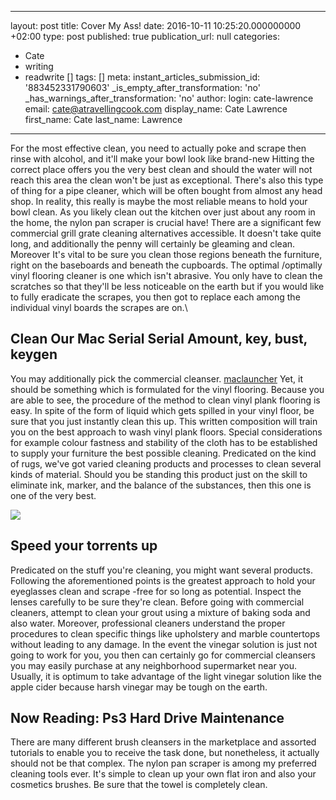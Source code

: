   - --
layout: post
title: Cover My Ass!
date: 2016-10-11 10:25:20.000000000 +02:00
type: post
published: true
publication_url: null
categories:
  - Cate
  - writing
  - readwrite []
tags: []
meta:
  instant_articles_submission_id: '883452331790603'
  _is_empty_after_transformation: 'no'
  _has_warnings_after_transformation: 'no'
author:
  login: cate-lawrence
  email: cate@atravellingcook.com
  display_name: Cate Lawrence
  first_name: Cate
  last_name: Lawrence
---
For the most effective clean, you need to actually poke and scrape then
rinse with alcohol, and it'll make your bowl look like brand-new Hitting
the correct place offers you the very best clean and should the water
will not reach this area the clean won't be just as exceptional. There's
also this type of thing for a pipe cleaner, which will be often bought
from almost any head shop. In reality, this really is maybe the most
reliable means to hold your bowl clean. As you likely clean out the
kitchen over just about any room in the home, the nylon pan scraper is
crucial have! There are a significant few commercial grill grate
cleaning alternatives accessible. It doesn't take quite long, and
additionally the penny will certainly be gleaming and clean. Moreover
It's vital to be sure you clean those regions beneath the furniture,
right on the baseboards and beneath the cupboards. The optimal
/optimally vinyl flooring cleaner is one which isn't abrasive. You only
have to clean the scratches so that they'll be less noticeable on the
earth but if you would like to fully eradicate the scrapes, you then got
to replace each among the individual vinyl boards the scrapes are on.\

Clean Our Mac Serial Serial Amount, key, bust, keygen
-----------------------------------------------------

You may additionally pick the commercial cleanser.
[maclauncher](http://maclauncher.com/) Yet, it should be something which
is formulated for the vinyl flooring. Because you are able to see, the
procedure of the method to clean vinyl plank flooring is easy. In spite
of the form of liquid which gets spilled in your vinyl floor, be sure
that you just instantly clean this up. This written composition will
train you on the best approach to wash vinyl plank floors. Special
considerations for example colour fastness and stability of the cloth
has to be established to supply your furniture the best possible
cleaning. Predicated on the kind of rugs, we've got varied cleaning
products and processes to clean several kinds of material. Should you be
standing this product just on the skill to eliminate ink, marker, and
the balance of the substances, then this one is one of the very best.

![](rw-import/volkerpsychologie.jpg)

Speed your torrents up
----------------------

Predicated on the stuff you're cleaning, you might want several
products. Following the aforementioned points is the greatest approach
to hold your eyeglasses clean and scrape -free for so long as potential.
Inspect the lenses carefully to be sure they're clean. Before going with
commercial cleaners, attempt to clean your grout using a mixture of
baking soda and also water. Moreover, professional cleaners understand
the proper procedures to clean specific things like upholstery and
marble countertops without leading to any damage. In the event the
vinegar solution is just not going to work for you, you then can
certainly go for commercial cleansers you may easily purchase at any
neighborhood supermarket near you. Usually, it is optimum to take
advantage of the light vinegar solution like the apple cider because
harsh vinegar may be tough on the earth.

Now Reading: Ps3 Hard Drive Maintenance
---------------------------------------

There are many different brush cleansers in the marketplace and assorted
tutorials to enable you to receive the task done, but nonetheless, it
actually should not be that complex. The nylon pan scraper is among my
preferred cleaning tools ever. It's simple to clean up your own flat
iron and also your cosmetics brushes. Be sure that the towel is
completely clean.
